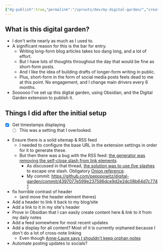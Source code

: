 ```yaml
---
{"dg-publish":true,"permalink":"/sprouts/dev/my-digital-garden/","created":"2025-01-03T11:57:02.204-06:00","updated":"2025-01-03T16:28:08.475-06:00"}
---
```



## What is this digital garden?

- I don't write nearly as much as I used to.
- A significant reason for this is the bar for entry.
	- Writing long-form blog articles takes too dang long, and a lot of effort.
	- But I have lots of thoughts throughout the day that would be fine as short-form posts.
	- And I like the idea of building drafts of longer-form writing in public.
	- Plus, short-form in the form of social media posts feels dead to me at this point. No engagement, and I change main drivers every 6 months.
- Soooooo I've set up this digital garden, using Obsidian, and the Digital Garden extension to publish it. 

## Things I did after the initial setup
- [x] Get timestamps displaying
	- [ ] This was a setting that I overlooked.
- Ensure there is a solid sitemap & RSS feed
	- I needed to configure the base URL in the extension settings in order for it to generate these.
	- But then there was a bug with the RSS feed: [the generator was removing the self-close slash from link elements](https://github.com/oleeskild/obsidian-digital-garden/issues/493)
		- As discussed in that thread, [the solution was to use _five_ slashes](https://github.com/oleeskild/obsidian-digital-garden/issues/493#issuecomment-1825034758) to escape one slash. Obligatory [Onion reference](https://theonion.com/fuck-everything-were-doing-five-blades-1819584036/).
		- My commit: https://github.com/pepopowitz/digital-garden/commit/4397077e599e237586dce9d2e2dc08b64d7c7741
- fix horrible contrast of header 
	- (and move the header element theres)
- Add a header to link it back to my blog/site
- Add a link to it in my site's header
- Prove in Obsidian that I can easily create content here & link to it from my daily notes
- Add a feed somewhere for most recent updates
- Add a display for all content? Most of it is currently orphaned because I don't do a lot of cross-note linking
	- Even though [Anne-Laure says I shouldn't keep orphan notes](https://www.mentalnodes.com/do-not-keep-orphan-notes)
- Automate posting updates to socials? 
